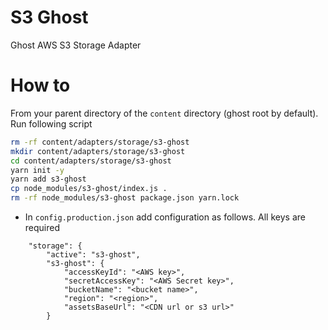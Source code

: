 # S3 Ghost
Ghost AWS S3 Storage Adapter

# How to
From your parent directory of the `content` directory (ghost root by default). Run following script
```bash
rm -rf content/adapters/storage/s3-ghost
mkdir content/adapters/storage/s3-ghost
cd content/adapters/storage/s3-ghost
yarn init -y
yarn add s3-ghost
cp node_modules/s3-ghost/index.js .
rm -rf node_modules/s3-ghost package.json yarn.lock
```
- In `config.production.json` add configuration as follows. All keys are required
```
    "storage": {
        "active": "s3-ghost",
        "s3-ghost": {
            "accessKeyId": "<AWS key>",
            "secretAccessKey": "<AWS Secret key>",
            "bucketName": "<bucket name>",
            "region": "<region>",
            "assetsBaseUrl": "<CDN url or s3 url>"
        }
```
